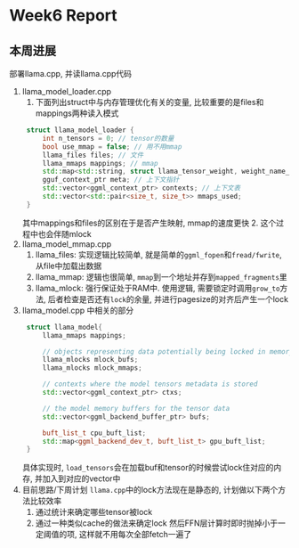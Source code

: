 # Week6 Report
## 本周进展
部署llama.cpp, 并读llama.cpp代码
1. llama_model_loader.cpp
   1. 下面列出struct中与内存管理优化有关的变量, 比较重要的是files和mappings两种读入模式
   ```cpp
    struct llama_model_loader {
        int n_tensors = 0; // tensor的数量
        bool use_mmap = false; // 用不用mmap
        llama_files files; // 文件
        llama_mmaps mappings; // mmap
        std::map<std::string, struct llama_tensor_weight, weight_name_comparer> weights_map; // 张量的权重
        gguf_context_ptr meta; // 上下文指针
        std::vector<ggml_context_ptr> contexts; // 上下文表
        std::vector<std::pair<size_t, size_t>> mmaps_used;
    }
   ```
   其中mappings和files的区别在于是否产生映射, mmap的速度更快
   2. 这个过程中也会伴随mlock
2. llama_model_mmap.cpp
   1. llama_files: 实现逻辑比较简单, 就是简单的`ggml_fopen`和`fread/fwrite`, 从file中加载出数据
   2. llama_mmap: 逻辑也很简单, `mmap`到一个地址并存到`mapped_fragments`里
   3. llama_mlock: 强行保证处于RAM中. 使用逻辑, 需要锁定时调用`grow_to`方法, 后者检查是否还有`lock`的余量, 并进行pagesize的对齐后产生一个lock
3. llama_model.cpp 中相关的部分
   ```cpp
    struct llama_model{
        llama_mmaps mappings;

        // objects representing data potentially being locked in memory
        llama_mlocks mlock_bufs;
        llama_mlocks mlock_mmaps;

        // contexts where the model tensors metadata is stored
        std::vector<ggml_context_ptr> ctxs;

        // the model memory buffers for the tensor data
        std::vector<ggml_backend_buffer_ptr> bufs;

        buft_list_t cpu_buft_list;
        std::map<ggml_backend_dev_t, buft_list_t> gpu_buft_list;
    }
   ```
   具体实现时, `load_tensors`会在加载buf和tensor的时候尝试lock住对应的内存, 并加入到对应的vector中
4. 目前思路/下周计划
   `llama.cpp`中的lock方法现在是静态的, 计划做以下两个方法比较效率
   1. 通过统计来确定哪些tensor被lock
   2. 通过一种类似cache的做法来确定lock
   然后FFN层计算时即时抛掉小于一定阈值的项, 这样就不用每次全部fetch一遍了
